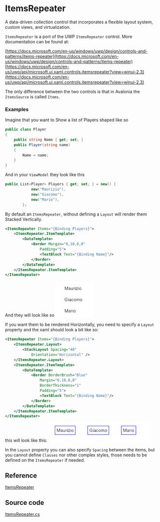 # ItemsRepeater

A data-driven collection control that incorporates a flexible layout system, custom views, and virtualization.

`ItemsRepeater` is a port of the UWP `ItemsRepeater` control. More documentation can be found at:

[https://docs.microsoft.com/en-us/windows/uwp/design/controls-and-patterns/items-repeater](https://docs.microsoft.com/en-us/windows/uwp/design/controls-and-patterns/items-repeater) [https://docs.microsoft.com/en-us/uwp/api/microsoft.ui.xaml.controls.itemsrepeater?view=winui-2.3](https://docs.microsoft.com/en-us/uwp/api/microsoft.ui.xaml.controls.itemsrepeater?view=winui-2.3)

The only difference between the two controls is that in Avalonia the `ItemsSource` is called `Items`.

### Examples <a id="examples"></a>
Imagine that you want to Show a list of Players shaped like so

```csharp
public class Player
{
    public string Name { get; set; }
    public Player(string name)
    {
        Name = name;
    }
}
```

And in your `ViewModel` they look like this
```csharp
public List<Player> Players { get; set; } = new() {
            new("Maurizio"),
            new("Giacomo"),
            new("Mario"),
        };
```

By default an `ItemsRepeater`, without defining a `Layout` will render them Stacked Vertically.

```xml
<ItemsRepeater Items="{Binding Players}">
    <ItemsRepeater.ItemTemplate>
        <DataTemplate>
            <Border Margin="0,10,0,0"
                Padding="5">
                <TextBlock Text="{Binding Name}"/>
            </Border>
        </DataTemplate>
    </ItemsRepeater.ItemTemplate>
</ItemsRepeater>
```
And they will look like so
![](../../.gitbook/assets/itemsrepeatervertical.png)

If you want them to be rendered Horizontally, you need to specify a `Layout` property and the xaml should look a bit like so:
```xml
<ItemsRepeater Items="{Binding Players}">
    <ItemsRepeater.Layout>
        <StackLayout Spacing="40"
            Orientation="Horizontal" />
    </ItemsRepeater.Layout>
    <ItemsRepeater.ItemTemplate>
        <DataTemplate>
            <Border BorderBrush="Blue"
                Margin="0,10,0,0"
                BorderThickness="1"
                Padding="5">
                <TextBlock Text="{Binding Name}"/>
            </Border>
        </DataTemplate>
    </ItemsRepeater.ItemTemplate>
</ItemsRepeater>
```
this will look like this:
![](../../.gitbook/assets/itemsrepeaterhorizontal.png)

In the `Layout` property you can also specify `Spacing` between the items, but you cannot define `Classes` nor other complex styles, those needs to be defined on the `ItemsRepeater` if needed.



## Reference <a id="reference"></a>

[ItemsRepeater](http://reference.avaloniaui.net/api/Avalonia.Controls/ItemsRepeater/)

## Source code <a id="source-code"></a>

[ItemsRepeater.cs](https://github.com/AvaloniaUI/Avalonia/blob/master/src/Avalonia.Controls/Repeater/ItemsRepeater.cs)

